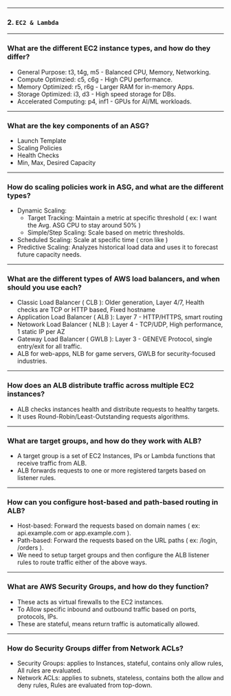
---
### 2. `EC2 & Lambda`
---
### What are the different EC2 instance types, and how do they differ?
- General Purpose: t3, t4g, m5 - Balanced CPU, Memory, Networking.
- Compute Optimzied: c5, c6g - High CPU performance.
- Memory Optimized: r5, r6g - Larger RAM for in-memory Apps.
- Storage Optimized: i3, d3 - High speed storage for DBs.
- Accelerated Computing: p4, inf1 - GPUs for AI/ML workloads.
---
### What are the key components of an ASG?
- Launch Template
- Scaling Policies
- Health Checks
- Min, Max, Desired Capacity
---
### How do scaling policies work in ASG, and what are the different types?
- Dynamic Scaling:
    - Target Tracking: Maintain a metric at specific threshold ( ex: I want the Avg. ASG CPU to stay around 50% )
    - Simple/Step Scaling: Scale based on metric thresholds.
- Scheduled Scaling: Scale at specific time ( cron like )
- Predictive Scaling: Analyzes historical load data and uses it to forecast future capacity needs.
---
### What are the different types of AWS load balancers, and when should you use each?
- Classic Load Balancer ( CLB ): Older generation, Layer 4/7, Health checks are TCP or HTTP based, Fixed hostname
- Application Load Balancer ( ALB ): Layer 7 - HTTP/HTTPS, smart routing
- Netowork Load Balancer ( NLB ): Layer 4 - TCP/UDP, High performance, 1 static IP per AZ
- Gateway Load Balancer ( GWLB ): Layer 3 - GENEVE Protocol, single entry/exit for all traffic.
- ALB for web-apps, NLB for game servers, GWLB for security-focused industries.
---
### How does an ALB distribute traffic across multiple EC2 instances?
- ALB checks instances health and distribute requests to healthy targets.
- It uses Round-Robin/Least-Outstanding requests algorithms.
---
### What are target groups, and how do they work with ALB?
- A target group is a set of EC2 Instances, IPs or Lambda functions that receive traffic from ALB.
- ALB forwards requests to one or more registered targets based on listener rules.
---
### How can you configure host-based and path-based routing in ALB?
- Host-based: Forward the requests based on domain names ( ex: api.example.com or app.example.com ).
- Path-based: Forward the requests based on the URL paths ( ex: /login, /orders ).
- We need to setup target groups and then configure the ALB listener rules to route traffic either of the above ways.
---
### What are AWS Security Groups, and how do they function?
- These acts as virtual firewalls to the EC2 instances.
- To Allow specific inbound and outbound traffic based on ports, protocols, IPs.
- These are stateful, means return traffic is automatically allowed.
---
### How do Security Groups differ from Network ACLs?
- Security Groups: applies to Instances, stateful, contains only allow rules, All rules are evaluated.
- Network ACLs: applies to subnets, stateless, contains both the allow and deny rules, Rules are evaluated from top-down.
